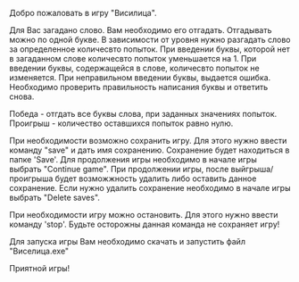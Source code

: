 Добро пожаловать в игру "Висилица".

Для Вас загадано слово. Вам необходимо его отгадать. Отгадывать можно по одной букве. 
В зависимости от уровня нужно разгадать слово за определенное количесвто попыток.
При введении буквы, которой нет в загаданном слове количесвто попыток уменьшается на 1.
При введении буквы, содержащейся в слове, количесвто попыток не изменяется.
При неправильном введении буквы, выдается ошибка. Необходимо проверить правильность написания буквы и ответить снова.

Победа - отгдать все буквы слова, при заданных значениях попыток.
Проигрыш - количество оставшихся попыток равно нулю.

При необходимости возможно сохранить игру. Для этого нужно ввести команду "save" и дать имя сохранению.
Сохранение будет находиться в папке 'Save'.
Для продолжения игры необходимо в начале игры выбрать "Continue game".
При продолжении игры, после выйгрыша/проигрыша будет возможжность удалить либо оставить данное сохранение.
Если нужно удалить сохранение необходимо в начале игры выбрать "Delete saves".

При необходимости игру можно остановить. Для этого нужно ввести команду 'stop'. 
Будьте осторожны данная команда не сохраняет игру!

Для запуска игры Вам необходимо скачать и запустить файл "Виселица.exe"

Приятной игры!